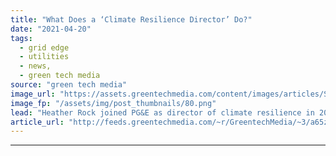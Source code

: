 ```yaml
---
title: "What Does a ‘Climate Resilience Director’ Do?"
date: "2021-04-20"
tags: 
  - grid edge
  - utilities
  - news,
  - green tech media
source: "green tech media"
image_url: "https://assets.greentechmedia.com/content/images/articles/Screen_Shot_2021-04-20_at_6.46.35_AM.png"
image_fp: "/assets/img/post_thumbnails/80.png"
lead: "Heather Rock joined PG&E as director of climate resilience in 2018 -- just two weeks before a faulty PG&E line sparked the most destructive wildfire in U.S. history. It’s hard to imagine a more complicated or politically-charged role. Back in Novembe ..."
article_url: "http://feeds.greentechmedia.com/~r/GreentechMedia/~3/a65zpJs_AFE/what-does-a-climate-resilience-director-do"
---
```


---
